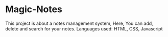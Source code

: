 # Magic-Notes
This project is about a notes management system,
Here, You can add, delete and search for your notes.
Languages used: HTML, CSS, Javascript
